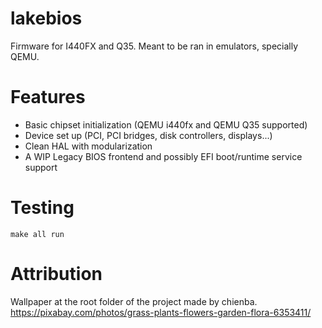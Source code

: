 # lakebios
Firmware for I440FX and Q35. Meant to be ran in emulators, specially QEMU.

# Features
- Basic chipset initialization (QEMU i440fx and QEMU Q35 supported) 
- Device set up (PCI, PCI bridges, disk controllers, displays...) 
- Clean HAL with modularization
- A WIP Legacy BIOS frontend and possibly EFI boot/runtime service support

# Testing
`make all run`

# Attribution
Wallpaper at the root folder of the project made by chienba. https://pixabay.com/photos/grass-plants-flowers-garden-flora-6353411/
